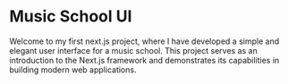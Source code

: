 # Music School UI

Welcome to my first next.js project, where I have developed a simple and elegant user interface for a music school. This project serves as an introduction to the Next.js framework and demonstrates its capabilities in building modern web applications.